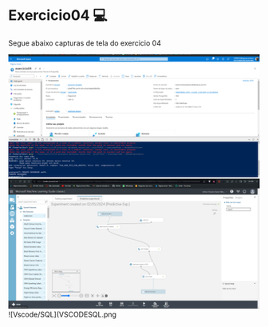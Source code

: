 
# Exercicio04 💻

Segue abaixo capturas de tela do exercicio 04 

![Azure](AZURESQL.png)
![MACHINELEARNING](MACHINELEARNING.png)
![Vscode/SQL](VSCODESQL.png
